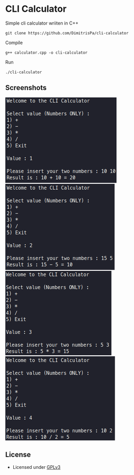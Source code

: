 # CLI Calculator

Simple cli calculator wriiten in C++

```{.bash}
git clone https://github.com/DimitrisPa/cli-calculator
```

Compile

```{.bash}
g++ calculator.cpp -o cli-calculator
```

Run

```{.bash}
./cli-calculator
```

## Screenshots

![Screenshot1](assets/Addition.png)
![Screenshot2](assets/Subtraction.png)
![Screenshot3](assets/Multiplication.png)
![Screenshots4](assets/Division.png)

## License

- Licensed under [GPLv3](LICENSE)
